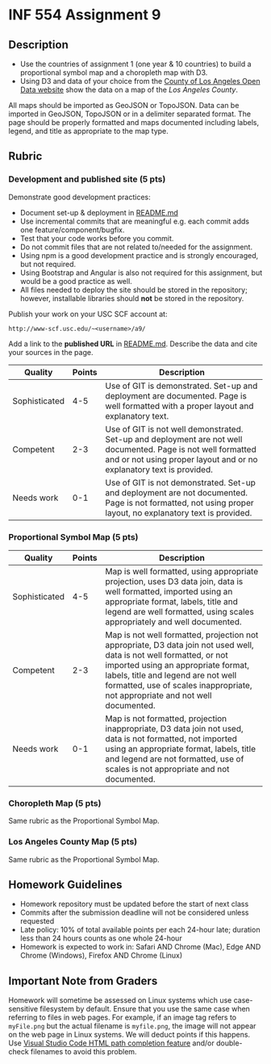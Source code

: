 # INF 554 Assignment 9

## Description

- Use the countries of assignment 1 (one year & 10 countries) to build a proportional symbol map and a choropleth map with D3.
- Using D3 and data of your choice from the [County of Los Angeles Open Data website](https://data.lacounty.gov/GIS-Data/) show the data on a map of the *Los Angeles County*.

All maps should be imported as GeoJSON or TopoJSON. Data can be imported in GeoJSON, TopoJSON or in a delimiter separated format.
The page should be properly formatted and maps documented including labels, legend, and title as appropriate to the map type.

## Rubric

### Development and published site (5 pts)

Demonstrate good development practices:

- Document set-up & deployment in [README.md](README.md)
- Use incremental commits that are meaningful e.g. each commit adds one feature/component/bugfix.
- Test that your code works before you commit.
- Do not commit files that are not related to/needed for the assignment.
- Using npm is a good development practice and is strongly encouraged, but not required.
- Using Bootstrap and Angular is also not required for this assignment, but would be a good practice as well.
- All files needed to deploy the site should be stored in the repository; however, installable libraries should **not** be stored in the repository.

Publish your work on your USC SCF account at:

```url
http://www-scf.usc.edu/~<username>/a9/
```

Add a link to the **published URL** in [README.md](README.md). Describe the data and cite your sources in the page.

| Quality       | Points | Description |
| ------------- | ------ | ----------- |
| Sophisticated | 4-5    | Use of GIT is demonstrated. Set-up and deployment are documented. Page is well formatted with a proper layout and explanatory text. |
| Competent     | 2-3    | Use of GIT is not well demonstrated. Set-up and deployment are not well documented. Page is not well formatted and or not using proper layout and or no explanatory text is provided. |
| Needs work    | 0-1    | Use of GIT is not demonstrated. Set-up and deployment are not documented. Page is not formatted, not using proper layout, no explanatory text is provided. |

### Proportional Symbol Map (5 pts)

| Quality       | Points | Description |
| ------------- | ------ | ----------- |
| Sophisticated | 4-5    | Map is well formatted, using appropriate projection, uses D3 data join, data is well formatted, imported using an appropriate format, labels, title and legend are well formatted, using scales appropriately and well documented. |
| Competent     | 2-3    | Map is not well formatted, projection not appropriate, D3 data join not used well, data is not well formatted, or not imported using an appropriate format, labels, title and legend are not well formatted, use of scales inappropriate, not appropriate and not well documented. |
| Needs work    | 0-1    | Map is not formatted, projection inappropriate, D3 data join not used, data is not formatted, not imported using an appropriate format, labels, title and legend are not formatted, use of scales is not appropriate and not documented. |

### Choropleth Map (5 pts)

Same rubric as the Proportional Symbol Map.

### Los Angeles County Map (5 pts)

Same rubric as the Proportional Symbol Map.

## Homework Guidelines

- Homework repository must be updated before the start of next class
- Commits after the submission deadline will not be considered unless requested
- Late policy: 10% of total available points per each 24-hour late; duration less than 24 hours counts as one whole 24-hour
- Homework is expected to work in: Safari AND Chrome (Mac), Edge AND Chrome (Windows), Firefox AND Chrome (Linux)

## Important Note from Graders

Homework will sometime be assessed on Linux systems which use case-sensitive filesystem by default. Ensure that you use the same case when referring to files in web pages. For example, if an image tag refers to `myFile.png` but the actual filename is `myfile.png`, the image will not appear on the web page in Linux systems. We will deduct points if this happens. Use [Visual Studio Code HTML path completion feature](https://code.visualstudio.com/updates/v1_21#_html-path-completion) and/or double-check filenames to avoid this problem.

